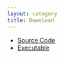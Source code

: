 ```yaml
---
layout: category
title: Download
---
```


* [Source Code](https://github.com/ChanatipSaetia/ESL-NN)
* [Executable](https://github.com/ChanatipSaetia/ESL-NN)